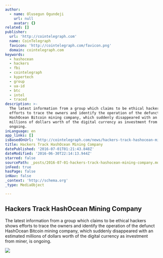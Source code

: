 ```yaml
---
author:
  - name: Olusegun Ogundeji
    url: null
    avatar: {}
related: []
publisher:
  url: 'http://cointelegraph.com'
  name: CoinTelegraph
  favicon: 'http://cointelegraph.com/favicon.png'
  domain: cointelegraph.com
keywords:
  - hashocean
  - hackers
  - fbi
  - cointelegraph
  - kypertech
  - group
  - ua-id
  - btc
  - intel
  - traced
description: >-
  The latest information from a group which claims to be ethical hackers shows
  efforts to trace the owners and identify the operation of the defunct
  HashOcean Bitcoin mining company, which suddenly disappeared with an estimated
  millions of dollars worth of the digital currency as investment from miner, is
  ongoing.
inLanguage: en
app_links: []
isBasedOnUrl: 'http://cointelegraph.com/news/hackers-track-hashocean-mining-company'
title: Hackers Track HashOcean Mining Company
datePublished: '2016-07-01T01:21:43.848Z'
dateModified: '2016-06-30T22:14:13.944Z'
starred: false
sourcePath: _posts/2016-07-01-hackers-track-hashocean-mining-company.md
inFeed: true
hasPage: false
inNav: false
_context: 'http://schema.org'
_type: MediaObject

---
```

<article style=""><h1>Hackers Track HashOcean Mining Company</h1><p>The latest information from a group which claims to be ethical hackers shows efforts to trace the owners and identify the operation of the defunct HashOcean Bitcoin mining company, which suddenly disappeared with an estimated millions of dollars worth of the digital currency as investment from miner, is ongoing.</p><img src="http://cointelegraph.com/images/725_aHR0cDovL2NvaW50ZWxlZ3JhcGguY29tL3N0b3JhZ2UvdXBsb2Fkcy92aWV3LzhkOTk1NDdjZDc0ODkwZDA5ZTY4NGYwMTMzMmNlNTgwLmpwZw==.jpg" /></article>